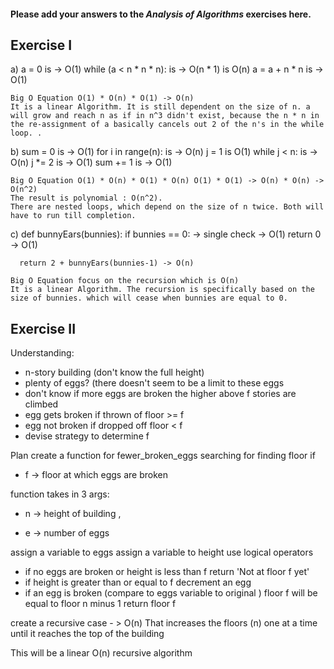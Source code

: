 #### Please add your answers to the ***Analysis of  Algorithms*** exercises here.

## Exercise I

a)
    a = 0 is -> O(1)
    while (a < n * n * n): is -> O(n * 1) is O(n)
      a = a + n * n is -> O(1)

    Big O Equation O(1) * O(n) * O(1) -> O(n)
    It is a linear Algorithm. It is still dependent on the size of n. a will grow and reach n as if in n^3 didn't exist, because the n * n in the re-assignment of a basically cancels out 2 of the n's in the while loop. .
b)
    sum = 0 is -> O(1)
    for i in range(n): is -> O(n)
      j = 1 is O(1)
      while j < n: is -> O(n)
        j *= 2 is -> O(1)
        sum += 1 is -> O(1)

    Big O Equation O(1) * O(n) * O(1) * O(n) O(1) * O(1) -> O(n) * O(n) -> O(n^2)
    The result is polynomial : O(n^2).
    There are nested loops, which depend on the size of n twice. Both will have to run till completion.
c)
    def bunnyEars(bunnies):
      if bunnies == 0: -> single check -> O(1)
        return 0 -> O(1)

      return 2 + bunnyEars(bunnies-1) -> O(n)

    Big O Equation focus on the recursion which is O(n)  
    It is a linear Algorithm. The recursion is specifically based on the size of bunnies. which will cease when bunnies are equal to 0.

## Exercise II

Understanding:
- n-story building (don't know the full height)
- plenty of eggs? (there doesn't seem to be a limit to these eggs
- don't know if more eggs are broken the higher above f stories are climbed
- egg gets broken if thrown of floor >= f
- egg not broken if dropped off floor < f
- devise strategy to determine f

Plan
create a function for fewer_broken_eggs
searching for finding floor if
- f -> floor at which eggs are broken

function takes in 3 args: 
 - n -> height of building ,
 
 - e -> number of eggs

assign a variable to eggs
assign a variable to height
use logical operators 
- if no eggs are broken or height is less than f
    return 'Not at floor f yet'
- if height is greater than or equal to f
    decrement an egg
- if an egg is broken (compare to eggs variable to original )
    floor f will be equal to floor n  minus 1
    return floor f


create a recursive case - > O(n)
That increases the floors (n) one at a time until it reaches the top of the building

This will be a linear O(n) recursive algorithm
 

